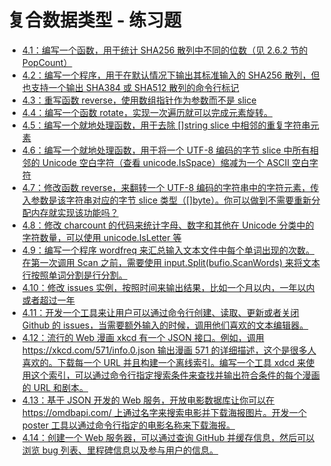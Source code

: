 # 复合数据类型 - 练习题

- [4.1：编写一个函数，用于统计 SHA256 散列中不同的位数（见 2.6.2 节的 PopCount）](https://github.com/a1029563229/The-Go-Programming-Language/tree/master/practice/4/4.1)
- [4.2：编写一个程序，用于在默认情况下输出其标准输入的 SHA256 散列，但也支持一个输出 SHA384 或 SHA512 散列的命令行标记](https://github.com/a1029563229/The-Go-Programming-Language/tree/master/practice/4/4.2)
- [4.3：重写函数 reverse，使用数组指针作为参数而不是 slice](https://github.com/a1029563229/The-Go-Programming-Language/tree/master/practice/4/4.3)
- [4.4：编写一个函数 rotate，实现一次遍历就可以完成元素旋转。](https://github.com/a1029563229/The-Go-Programming-Language/tree/master/practice/4/4.4)
- [4.5：编写一个就地处理函数，用于去除 []string slice 中相邻的重复字符串元素](https://github.com/a1029563229/The-Go-Programming-Language/tree/master/practice/4/4.5)
- [4.6：编写一个就地处理函数，用于将一个 UTF-8 编码的字节 slice 中所有相邻的 Unicode 空白字符（查看 unicode.IsSpace）缩减为一个 ASCII 空白字符](https://github.com/a1029563229/The-Go-Programming-Language/tree/master/practice/4/4.6)
- [4.7：修改函数 reverse，来翻转一个 UTF-8 编码的字符串中的字符元素，传入参数是该字符串对应的字节 slice 类型（[]byte）。你可以做到不需要重新分配内存就实现该功能吗？](https://github.com/a1029563229/The-Go-Programming-Language/tree/master/practice/4/4.7)
- [4.8：修改 charcount 的代码来统计字母、数字和其他在 Unicode 分类中的字符数量，可以使用 unicode.IsLetter 等](https://github.com/a1029563229/The-Go-Programming-Language/tree/master/practice/4/4.8)
- [4.9：编写一个程序 wordfreq 来汇总输入文本文件中每个单词出现的次数。在第一次调用 Scan 之前，需要使用 input.Split(bufio.ScanWords) 来将文本行按照单词分割是行分割。](https://github.com/a1029563229/The-Go-Programming-Language/tree/master/practice/4/4.9)
- [4.10：修改 issues 实例，按照时间来输出结果，比如一个月以内，一年以内或者超过一年](https://github.com/a1029563229/The-Go-Programming-Language/tree/master/practice/4/4.10)
- [4.11：开发一个工具来让用户可以通过命令行创建、读取、更新或者关闭 Github 的 issues，当需要额外输入的时候，调用他们喜欢的文本编辑器。](https://github.com/a1029563229/The-Go-Programming-Language/tree/master/practice/4/4.11)
- [4.12：流行的 Web 漫画 xkcd 有一个 JSON 接口。例如，调用 https://xkcd.com/571/info.0.json 输出漫画 571 的详细描述，这个是很多人喜欢的。下载每一个 URL 并且构建一个离线索引。编写一个工具 xdcd 来使用这个索引，可以通过命令行指定搜索条件来查找并输出符合条件的每个漫画的 URL 和剧本。](https://github.com/a1029563229/The-Go-Programming-Language/tree/master/practice/4/4.12)
- [4.13：基于 JSON 开发的 Web 服务，开放电影数据库让你可以在 https://omdbapi.com/ 上通过名字来搜索电影并下载海报图片。开发一个 poster 工具以通过命令行指定的电影名称来下载海报。](https://github.com/a1029563229/The-Go-Programming-Language/tree/master/practice/4/4.13)
- [4.14：创建一个 Web 服务器，可以通过查询 GitHub 并缓存信息，然后可以浏览 bug 列表、里程碑信息以及参与用户的信息。](https://github.com/a1029563229/The-Go-Programming-Language/tree/master/practice/4/4.14)